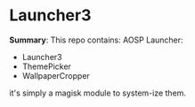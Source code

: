 # Launcher3

**Summary**: This repo contains: AOSP Launcher:

- Launcher3
- ThemePicker
- WallpaperCropper

it's simply a magisk module to system-ize them. 

